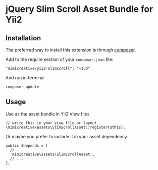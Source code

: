 jQuery Slim Scroll Asset Bundle for Yii2
========================================

Installation
------------

The preferred way to install this extension is through [composer](http://getcomposer.org/download/).

Add to the require section of your `composer.json` file:

```
"mimicreative/yii2-slimscroll": "~1.0"
```

And run in terminal

```
composer update
```

Usage
-----

Use as the asset bundle in Yii2 View files.

```
// write this in your view file or layout
\mimicreative\assets\SlimScrollAsset::register($this);
```

Or maybe you prefer to include it in your asset dependency.

```
public $depends = [
  // ...
  'mimicreative\assets\SlimScrollAsset',
  // ...
];
```


